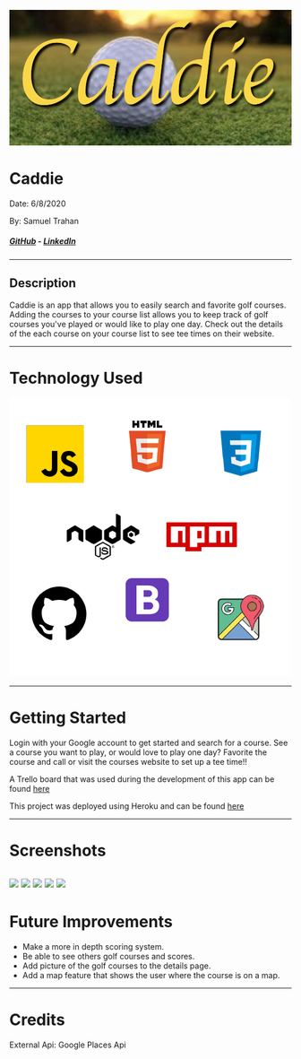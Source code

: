 ![](public/images/caddie-head.png)
# Caddie
Date: 6/8/2020

By: Samuel Trahan

##### [GitHub](https://github.com/samueltrahan) - [LinkedIn](https://www.linkedin.com/in/samueltrahan/)

----

## Description

Caddie is an app that allows you to easily search and favorite golf courses.  Adding the courses to your course list allows you to keep track of golf courses you've played or would like to play one day.  Check out the details of the each course on your course list to see tee times on their website.

----
# Technology Used

![](/public/images/tech.png)

----

# Getting Started

Login with your Google account to get started and search for a course.  See a course you want to play, or would love to play one day?  Favorite the course and call or visit the courses website to set up a tee time!!

A Trello board that was used during the development of this app can be found [here](https://trello.com/b/DVxH1eaR/caddie)

This project was deployed using Heroku and can be found [here](https://caddie-golf.herokuapp.com/users)


----
# Screenshots

![](https://i.imgur.com/z5l8G8f.png)
![](https://i.imgur.com/IIRs3VC.png)
![](https://i.imgur.com/6Th1rmL.png)
![](https://i.imgur.com/L5mpux7.png)
![](https://i.imgur.com/wkLMECl.png)
----
# Future Improvements
- Make a more in depth scoring system.
- Be able to see others golf courses and scores.
- Add picture of the golf courses to the details page.
- Add a map feature that shows the user where the course is on a map.

----
# Credits

External Api: Google Places Api
